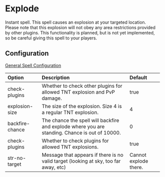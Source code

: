 # Explode #

Instant spell. This spell causes an explosion at your targeted location. Please note that this explosion will not obey any area restrictions provided by other plugins. This functionality is planned, but is not yet implemented, so be careful giving this spell to your players.


## Configuration ##

[General Spell Configuration](SpellConfiguration.md)

| **Option** | **Description** | **Default** |
|:-----------|:----------------|:------------|
| check-plugins | Whether to check other plugins for allowed TNT explosion and PvP damage. | true        |
| explosion-size | The size of the explosion. Size 4 is a regular TNT explosion. | 4           |
| backfire-chance | The chance the spell will backfire and explode where you are standing. Chance is out of 10000. | 0           |
| check-plugins | Whether to check plugins for allowed TNT explosions. | true        |
| str-no-target | Message that appears if there is no valid target (looking at sky, too far away, etc) | Cannot explode there. |